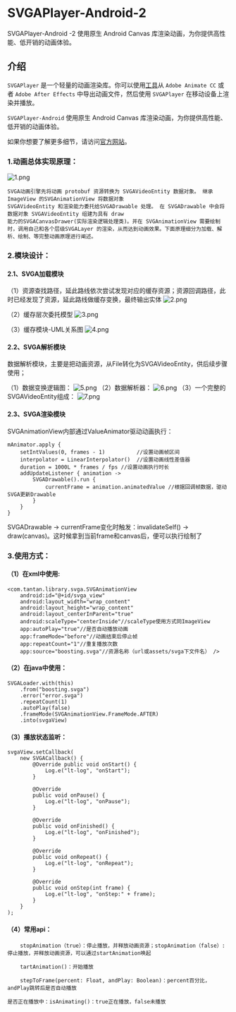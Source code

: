 # SVGAPlayer-Android-2
SVGAPlayer-Android -2 使用原生 Android Canvas 库渲染动画，为你提供高性能、低开销的动画体验。

## 介绍

`SVGAPlayer` 是一个轻量的动画渲染库。你可以使用[工具](http://svga.io/designer.html)从 `Adobe Animate CC` 或者 `Adobe After Effects` 中导出动画文件，然后使用 `SVGAPlayer` 在移动设备上渲染并播放。

`SVGAPlayer-Android` 使用原生 Android Canvas 库渲染动画，为你提供高性能、低开销的动画体验。

如果你想要了解更多细节，请访问[官方网站](http://svga.io/)。


### 1.动画总体实现原理：

![1.png](https://s2.loli.net/2022/10/08/w9L6OrtRzYdb4A1.png)

```
SVGA动画引擎先将动画 protobuf 资源转换为 SVGAVideoEntity 数据对象。 继承 ImageView 的SVGAnimationView 将数据对象
SVGAVideoEntity 和渲染能力委托给SVGADrawable 处理。 在 SVGADrawable 中会将数据对象 SVGAVideoEntity 组建为具有 draw
能力的SVGACanvasDrawer(实际渲染逻辑处理类)。并在 SVGAnimationView 需要绘制时，调用自己和各个层级SVGALayer 的渲染，从而达到动画效果。下面原理细分为加载、解析、绘制、等完整动画原理进行阐述。

```

### 2.模块设计：

#### 2.1、SVGA加载模块

（1）资源查找路径，延此路线依次尝试发现对应的缓存资源；资源回调路径，此时已经发现了资源，延此路线做缓存变换，最终输出实体
![2.png](https://s2.loli.net/2022/10/08/DbhRP4kVEYFvIa6.png)

（2）缓存层次委托模型
![3.png](https://s2.loli.net/2022/10/08/oIJ67AsjRxvC98F.png)

（3）缓存模块-UML关系图
![4.png](https://s2.loli.net/2022/10/08/b726AQv9RieZpkM.png)

#### 2.2、SVGA解析模块

数据解析模块，主要是把动画资源，从File转化为SVGAVideoEntity，供后续步骤使用；

（1）数据变换逻辑图：
![5.png](https://s2.loli.net/2022/10/08/3N2wrKkWAQSObmy.png)
（2）数据解析器：
![6.png](https://s2.loli.net/2022/10/08/oNh3Ddf657MjpxE.png)
（3）一个完整的SVGAVideoEntity组成：
![7.png](https://s2.loli.net/2022/10/08/5DKMyYT9iREUwWs.png)

#### 2.3、SVGA渲染模块

SVGAnimationView内部通过ValueAnimator驱动动画执行：

```
mAnimator.apply { 
    setIntValues(0, frames - 1)          //设置动画帧区间 
    interpolator = LinearInterpolator()  //设置动画线性差值器 
    duration = 1000L * frames / fps //设置动画执行时长 
    addUpdateListener { animation ->
        SVGADrawable().run { 
            currentFrame = animation.animatedValue //根据回调帧数据，驱动SVGA更新Drawable 
        } 
    } 
}

```

SVGADrawable → currentFrame变化时触发：invalidateSelf() → draw(canvas)。这时候拿到当前frame和canvas后，便可以执行绘制了

### 3.使用方式：

#### （1）在xml中使用:

```
<com.tantan.library.svga.SVGAnimationView 
	android:id="@+id/svga_view"
	android:layout_width="wrap_content"
	android:layout_height="wrap_content"
	android:layout_centerInParent="true"
	android:scaleType="centerInside"//scaleType使用方式同ImageView 
	app:autoPlay="true"//是否自动播放动画 
	app:frameMode="before"//动画结束后停止帧 
	app:repeatCount="1"//重复播放次数 
	app:source="boosting.svga"//资源名称（url或assets/svga下文件名） />

```

#### （2）在java中使用：

```
SVGALoader.with(this)
    .from("boosting.svga")
    .error("error.svga")
    .repeatCount(1)
    .autoPlay(false)
    .frameMode(SVGAnimationView.FrameMode.AFTER)
    .into(svgaView)
```

#### （3）播放状态监听：

```
svgaView.setCallback(
	new SVGACallback() { 
		@Override public void onStart() { 
			Log.e("lt-log", "onStart"); 
		}

		@Override
		public void onPause() {
    		Log.e("lt-log", "onPause");
		}

		@Override
		public void onFinished() {
    		Log.e("lt-log", "onFinished");
  		}

  		@Override
  		public void onRepeat() {
    		Log.e("lt-log", "onRepeat");
  		}

  		@Override
  		public void onStep(int frame) {
   	 		Log.e("lt-log", "onStep:" + frame);
  		}
	}
);

```

#### （4）常用api：

```
	stopAnimation（true）：停止播放，并释放动画资源；stopAnimation（false）:停止播放，并释放动画资源，可以通过startAnimation唤起

	tartAnimation()：开始播放

	stepToFrame(percent: Float, andPlay: Boolean)：percent百分比，andPlay跳转后是否自动播放

是否正在播放中：isAnimating()：true正在播放，false未播放
```
